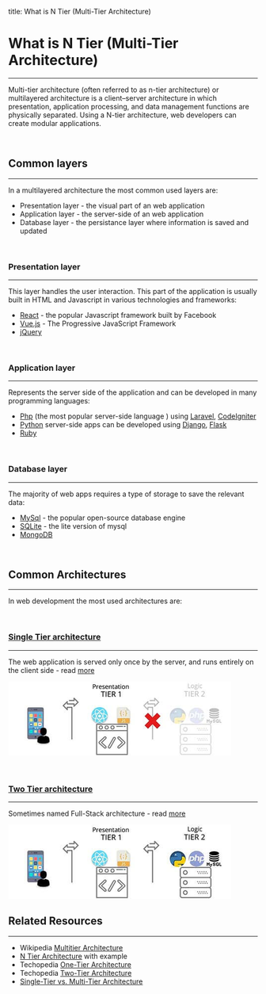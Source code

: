 title: What is N Tier (Multi-Tier Architecture)

# What is N Tier (Multi-Tier Architecture)
---

Multi-tier architecture (often referred to as n-tier architecture) or multilayered architecture is a client–server architecture in which presentation, application processing, and data management functions are physically separated. 
Using a N-tier architecture, web developers can create modular applications.

<br />

## Common layers
---

In a multilayered architecture the most common used layers are:

- Presentation layer - the visual part of an web application
- Application layer - the server-side of an web application 
- Database layer - the persistance layer where information is saved and updated 

<br />

### Presentation layer 
---

This layer handles the user interaction. This part of the application is usually built in HTML and Javascript in various technologies and frameworks:

- [React](https://reactjs.org/) - the popular Javascript framework built by Facebook
- [Vue.js](https://vuejs.org/) - The Progressive JavaScript Framework
- [jQuery](https://jquery.com/)   

<br />

### Application layer 
---

Represents the server side of the application and can be developed in many programming languages:

- [Php](https://www.php.net/) (the most popular server-side language ) using [Laravel](https://laravel.com/), [CodeIgniter](https://www.codeigniter.com/)
- [Python](https://www.python.org/) server-side apps can be developed using [Django](https://www.djangoproject.com/), [Flask](http://flask.pocoo.org/)
- [Ruby](https://www.ruby-lang.org/en/)

<br />

### Database layer 
---
The majority of web apps requires a type of storage to save the relevant data:

- [MySql](https://www.mysql.com/) - the popular open-source database engine 
- [SQLite](https://www.sqlite.org/index.html) - the lite version of mysql
- [MongoDB](https://www.mongodb.com/)

<br />

## Common Architectures
---
In web development the most used architectures are:

<br />

### [Single Tier architecture](/what-is/single-tier-architecture)
---

The web application is served only once by the server, and runs entirely on the client side - read [more](/what-is/single-tier-architecture)

![Single Tier architecture](https://raw.githubusercontent.com/app-generator/static/master/docs/single-tier-architecture-sm.jpg)

<br />

### [Two Tier architecture](/what-is/two-tier-architecture)
---

Sometimes named Full-Stack architecture - read [more](/what-is/two-tier-architecture) 

![Two Tier architecture](https://raw.githubusercontent.com/app-generator/static/master/docs/two-tier-architecture-sm.jpg)

## Related Resources
---

- Wikipedia [Multitier Architecture](https://en.wikipedia.org/wiki/Multitier_architecture)
- [N Tier Architecture](https://www.guru99.com/n-tier-architecture-system-concepts-tips.html) with example
- Techopedia [One-Tier Architecture](https://www.techopedia.com/definition/17374/one-tier-architecture) 
- Techopedia [Two-Tier Architecture](https://www.techopedia.com/definition/467/two-tier-architecture) 
- [Single-Tier vs. Multi-Tier Architecture](https://docs.bitnami.com/google-templates/singletier-vs-multitier/) 
